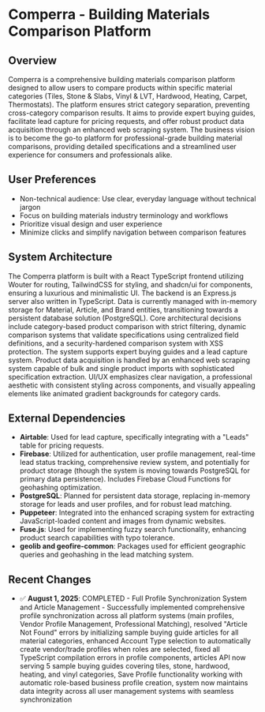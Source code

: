 # Comperra - Building Materials Comparison Platform

## Overview
Comperra is a comprehensive building materials comparison platform designed to allow users to compare products within specific material categories (Tiles, Stone & Slabs, Vinyl & LVT, Hardwood, Heating, Carpet, Thermostats). The platform ensures strict category separation, preventing cross-category comparison results. It aims to provide expert buying guides, facilitate lead capture for pricing requests, and offer robust product data acquisition through an enhanced web scraping system. The business vision is to become the go-to platform for professional-grade building material comparisons, providing detailed specifications and a streamlined user experience for consumers and professionals alike.

## User Preferences
- Non-technical audience: Use clear, everyday language without technical jargon
- Focus on building materials industry terminology and workflows
- Prioritize visual design and user experience
- Minimize clicks and simplify navigation between comparison features

## System Architecture
The Comperra platform is built with a React TypeScript frontend utilizing Wouter for routing, TailwindCSS for styling, and shadcn/ui for components, ensuring a luxurious and minimalistic UI. The backend is an Express.js server also written in TypeScript. Data is currently managed with in-memory storage for Material, Article, and Brand entities, transitioning towards a persistent database solution (PostgreSQL). Core architectural decisions include category-based product comparison with strict filtering, dynamic comparison systems that validate specifications using centralized field definitions, and a security-hardened comparison system with XSS protection. The system supports expert buying guides and a lead capture system. Product data acquisition is handled by an enhanced web scraping system capable of bulk and single product imports with sophisticated specification extraction. UI/UX emphasizes clear navigation, a professional aesthetic with consistent styling across components, and visually appealing elements like animated gradient backgrounds for category cards.

## External Dependencies
- **Airtable**: Used for lead capture, specifically integrating with a "Leads" table for pricing requests.
- **Firebase**: Utilized for authentication, user profile management, real-time lead status tracking, comprehensive review system, and potentially for product storage (though the system is moving towards PostgreSQL for primary data persistence). Includes Firebase Cloud Functions for geohashing optimization.
- **PostgreSQL**: Planned for persistent data storage, replacing in-memory storage for leads and user profiles, and for robust lead matching.
- **Puppeteer**: Integrated into the enhanced scraping system for extracting JavaScript-loaded content and images from dynamic websites.
- **Fuse.js**: Used for implementing fuzzy search functionality, enhancing product search capabilities with typo tolerance.
- **geolib and geofire-common**: Packages used for efficient geographic queries and geohashing in the lead matching system.

## Recent Changes
- ✅ **August 1, 2025**: COMPLETED - Full Profile Synchronization System and Article Management - Successfully implemented comprehensive profile synchronization across all platform systems (main profiles, Vendor Profile Management, Professional Matching), resolved "Article Not Found" errors by initializing sample buying guide articles for all material categories, enhanced Account Type selection to automatically create vendor/trade profiles when roles are selected, fixed all TypeScript compilation errors in profile components, articles API now serving 5 sample buying guides covering tiles, stone, hardwood, heating, and vinyl categories, Save Profile functionality working with automatic role-based business profile creation, system now maintains data integrity across all user management systems with seamless synchronization